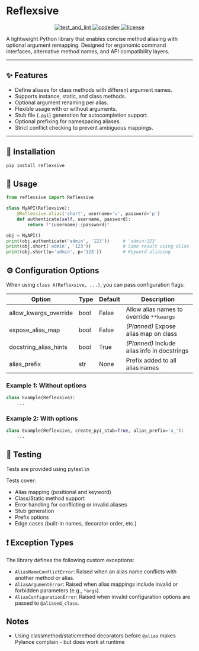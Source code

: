 # Reflexsive

<p align="center">
  <a href="https://github.com/d-raiff/Reflexsive/actions/workflows/test_and_lint.yml">
    <img src="https://github.com/d-raiff/Reflexsive/actions/workflows/test_and_lint.yml/badge.svg" alt="test_and_lint"/>
  </a>
  <a href="https://github.com/d-raiff/Reflexsive/actions/workflows/test_and_lint.yml">
    <img src="https://codecov.io/gh/d-raiff/Reflexsive/branch/main/graph/badge.svg" alt="codedev"/>
  </a>
  <a href="https://github.com/d-raiff/Reflexsive/actions/workflows/test_and_lint.yml">
    <img src="https://img.shields.io/github/license/d-raiff/Reflexsive.svg" alt="license"/>
  </a>
</p>

A lightweight Python library that enables concise method aliasing with optional argument remapping. Designed for ergonomic command interfaces, alternative method names, and API compatibility layers.

---

## ✨ Features

- Define aliases for class methods with different argument names.
- Supports instance, static, and class methods.
- Optional argument renaming per alias.
- Flexible usage with or without arguments.
- Stub file (`.pyi`) generation for autocompletion support.
- Optional prefixing for namespacing aliases.
- Strict conflict checking to prevent ambiguous mappings.

---

## 🔧 Installation

```bash
pip install reflexsive
```

## 🚀 Usage
```python
from reflexsive import Reflexsive

class MyAPI(Reflexsive):
    @Reflexsive.alias('short', username='u', password='p')
    def authenticate(self, username, password):
        return f"{username}:{password}"

obj = MyAPI()
print(obj.authenticate('admin', '123'))     # 'admin:123'
print(obj.short('admin', '123'))            # Same result using alias
print(obj.short(u='admin', p='123'))        # Keyword aliasing
```

## ⚙️ Configuration Options

When using `class A(Reflexsive, ...)`, you can pass configuration flags:

| Option                  | Type  | Default | Description                                 |
|-------------------------|-------|---------|---------------------------------------------|
| allow_kwargs_override   | bool  | False   | Allow alias names to override `**kwargs`    |
| expose_alias_map        | bool  | False   | *(Planned)* Expose alias map on class       |
| docstring_alias_hints   | bool  | True    | *(Planned)* Include alias info in docstrings|
| alias_prefix            | str   | None    | Prefix added to all alias names             |

### Example 1: Without options
```python
class Example(Reflexsive):
    ...
```

### Example 2: With options
```python
class Example(Reflexsive, create_pyi_stub=True, alias_prefix='a_'):
    ...
```

## 🧪 Testing

Tests are provided using pytest.\n

Tests cover:
  - Alias mapping (positional and keyword)
  - Class/Static method support
  - Error handling for conflicting or invalid aliases
  - Stub generation
  - Prefix options
  - Edge cases (built-in names, decorator order, etc.)

## ❗ Exception Types

The library defines the following custom exceptions:

  - `AliasNameConflictError`: Raised when an alias name conflicts with another method or alias.
  - `AliasArgumentError`: Raised when alias mappings include invalid or forbidden parameters (e.g., `*args`).
  - `AliasConfigurationError`: Raised when invalid configuration options are passed to `@aliased_class`.

## Notes

- Using classmethod/staticmethod decorators before `@alias` makes Pylance complain - but does work at runtime 